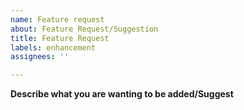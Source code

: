 ```yaml
---
name: Feature request
about: Feature Request/Suggestion
title: Feature Request
labels: enhancement
assignees: ''

---
```


**Describe what you are wanting to be added/Suggest**
